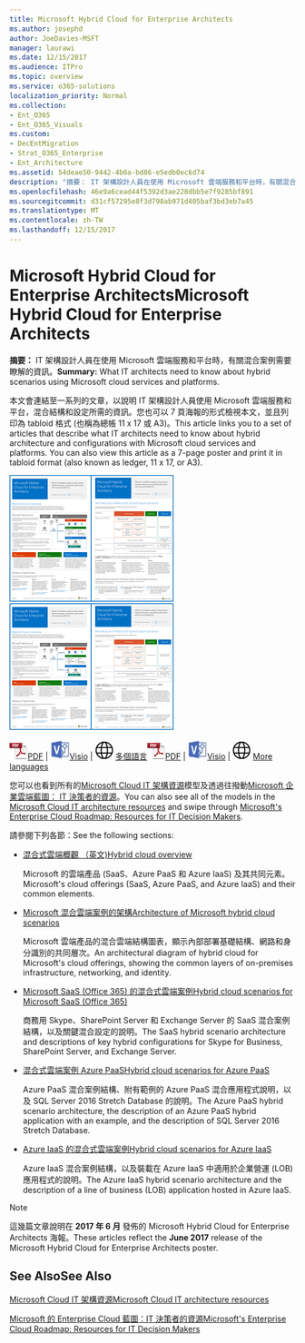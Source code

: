 ```yaml
---
title: Microsoft Hybrid Cloud for Enterprise Architects
ms.author: josephd
author: JoeDavies-MSFT
manager: laurawi
ms.date: 12/15/2017
ms.audience: ITPro
ms.topic: overview
ms.service: o365-solutions
localization_priority: Normal
ms.collection:
- Ent_O365
- Ent_O365_Visuals
ms.custom:
- DecEntMigration
- Strat_O365_Enterprise
- Ent_Architecture
ms.assetid: 54deae50-9442-4b6a-bd86-e5edb0ec6d74
description: "摘要： IT 架構設計人員在使用 Microsoft 雲端服務和平台時，有關混合案例需要瞭解的資訊。"
ms.openlocfilehash: 46e9a6cead44f5392d3ae228dbb5e7f9285bf891
ms.sourcegitcommit: d31cf57295e8f3d798ab971d405baf3bd3eb7a45
ms.translationtype: MT
ms.contentlocale: zh-TW
ms.lasthandoff: 12/15/2017
---
```

# <a name="microsoft-hybrid-cloud-for-enterprise-architects"></a><span data-ttu-id="68fec-103">Microsoft Hybrid Cloud for Enterprise Architects</span><span class="sxs-lookup"><span data-stu-id="68fec-103">Microsoft Hybrid Cloud for Enterprise Architects</span></span>

 <span data-ttu-id="68fec-104">**摘要：** IT 架構設計人員在使用 Microsoft 雲端服務和平台時，有關混合案例需要瞭解的資訊。</span><span class="sxs-lookup"><span data-stu-id="68fec-104">**Summary:** What IT architects need to know about hybrid scenarios using Microsoft cloud services and platforms.</span></span>
  
<span data-ttu-id="68fec-p101">本文會連結至一系列的文章，以說明 IT 架構設計人員使用 Microsoft 雲端服務和平台，混合結構和設定所需的資訊。您也可以 7 頁海報的形式檢視本文，並且列印為 tabloid 格式 (也稱為總帳 11 x 17 或 A3)。</span><span class="sxs-lookup"><span data-stu-id="68fec-p101">This article links you to a set of articles that describe what IT architects need to know about hybrid architecture and configurations with Microsoft cloud services and platforms. You can also view this article as a 7-page poster and print it in tabloid format (also known as ledger, 11 x 17, or A3).</span></span>
  
<span data-ttu-id="68fec-107">[![Microsoft 混合雲端模型縮圖影像](images/Hybrid_Poster/Hybrid_Cloud_Thumbnail.png)](https://www.microsoft.com/download/details.aspx?id=54424
)</span><span class="sxs-lookup"><span data-stu-id="68fec-107">[![Thumb image for the Microsoft hybrid cloud model](images/Hybrid_Poster/Hybrid_Cloud_Thumbnail.png)](https://www.microsoft.com/download/details.aspx?id=54424
)</span></span>
  
<span data-ttu-id="68fec-108">![PDF 檔案](images/Common_Images/PDFIcon.png)[PDF](https://go.microsoft.com/fwlink/p/?linkid=842082) | ![Visio 檔案](images/Common_Images/VisioIcon.png)[Visio](https://go.microsoft.com/fwlink/p/?linkid=842083) | ![會看到的頁面中的其他語言的版本與](images/Common_Images/GlobeIcon.png)
[多個語言](https://www.microsoft.com/download/details.aspx?id=54424)</span><span class="sxs-lookup"><span data-stu-id="68fec-108">![PDF file](images/Common_Images/PDFIcon.png)[PDF](https://go.microsoft.com/fwlink/p/?linkid=842082) | ![Visio file](images/Common_Images/VisioIcon.png)[Visio](https://go.microsoft.com/fwlink/p/?linkid=842083) | ![See a page with versions in additional languages](images/Common_Images/GlobeIcon.png)
[More languages](https://www.microsoft.com/download/details.aspx?id=54424)</span></span>
  
<span data-ttu-id="68fec-109">您可以也看到所有的[Microsoft Cloud IT 架構資源](microsoft-cloud-it-architecture-resources.md)模型及透過往撥動[Microsoft 企業雲端藍圖： IT 決策者的資源](https://aka.ms/cloudarchitecture)。</span><span class="sxs-lookup"><span data-stu-id="68fec-109">You can also see all of the models in the [Microsoft Cloud IT architecture resources](microsoft-cloud-it-architecture-resources.md) and swipe through [Microsoft's Enterprise Cloud Roadmap: Resources for IT Decision Makers](https://aka.ms/cloudarchitecture).</span></span>
  
<span data-ttu-id="68fec-110">請參閱下列各節：</span><span class="sxs-lookup"><span data-stu-id="68fec-110">See the following sections:</span></span>
  
- [<span data-ttu-id="68fec-111">混合式雲端概觀 （英文)</span><span class="sxs-lookup"><span data-stu-id="68fec-111">Hybrid cloud overview</span></span>](hybrid-cloud-overview.md)
    
    <span data-ttu-id="68fec-112">Microsoft 的雲端產品 (SaaS、Azure PaaS 和 Azure IaaS) 及其共同元素。</span><span class="sxs-lookup"><span data-stu-id="68fec-112">Microsoft's cloud offerings (SaaS, Azure PaaS, and Azure IaaS) and their common elements.</span></span>
    
- [<span data-ttu-id="68fec-113">Microsoft 混合雲端案例的架構</span><span class="sxs-lookup"><span data-stu-id="68fec-113">Architecture of Microsoft hybrid cloud scenarios</span></span>](architecture-of-microsoft-hybrid-cloud-scenarios.md)
    
    <span data-ttu-id="68fec-114">Microsoft 雲端產品的混合雲端結構圖表，顯示內部部署基礎結構、網路和身分識別的共同層次。</span><span class="sxs-lookup"><span data-stu-id="68fec-114">An architectural diagram of hybrid cloud for Microsoft's cloud offerings, showing the common layers of on-premises infrastructure, networking, and identity.</span></span>
    
- [<span data-ttu-id="68fec-115">Microsoft SaaS (Office 365) 的混合式雲端案例</span><span class="sxs-lookup"><span data-stu-id="68fec-115">Hybrid cloud scenarios for Microsoft SaaS (Office 365)</span></span>](hybrid-cloud-scenarios-for-microsoft-saas-office-365.md)
    
    <span data-ttu-id="68fec-116">商務用 Skype、SharePoint Server 和 Exchange Server 的 SaaS 混合案例結構，以及關鍵混合設定的說明。</span><span class="sxs-lookup"><span data-stu-id="68fec-116">The SaaS hybrid scenario architecture and descriptions of key hybrid configurations for Skype for Business, SharePoint Server, and Exchange Server.</span></span>
    
- [<span data-ttu-id="68fec-117">混合式雲端案例 Azure PaaS</span><span class="sxs-lookup"><span data-stu-id="68fec-117">Hybrid cloud scenarios for Azure PaaS</span></span>](hybrid-cloud-scenarios-for-azure-paas.md)
    
    <span data-ttu-id="68fec-118">Azure PaaS 混合案例結構、附有範例的 Azure PaaS 混合應用程式說明，以及 SQL Server 2016 Stretch Database 的說明。</span><span class="sxs-lookup"><span data-stu-id="68fec-118">The Azure PaaS hybrid scenario architecture, the description of an Azure PaaS hybrid application with an example, and the description of SQL Server 2016 Stretch Database.</span></span>
    
- [<span data-ttu-id="68fec-119">Azure IaaS 的混合式雲端案例</span><span class="sxs-lookup"><span data-stu-id="68fec-119">Hybrid cloud scenarios for Azure IaaS</span></span>](hybrid-cloud-scenarios-for-azure-iaas.md)
    
    <span data-ttu-id="68fec-120">Azure IaaS 混合案例結構，以及裝載在 Azure IaaS 中適用於企業營運 (LOB) 應用程式的說明。</span><span class="sxs-lookup"><span data-stu-id="68fec-120">The Azure IaaS hybrid scenario architecture and the description of a line of business (LOB) application hosted in Azure IaaS.</span></span>
    
> [!NOTE]
> <span data-ttu-id="68fec-121">這幾篇文章說明在 **2017 年 6 月** 發佈的 Microsoft Hybrid Cloud for Enterprise Architects 海報。</span><span class="sxs-lookup"><span data-stu-id="68fec-121">These articles reflect the **June 2017** release of the Microsoft Hybrid Cloud for Enterprise Architects poster.</span></span>
  
## <a name="see-also"></a><span data-ttu-id="68fec-122">See Also</span><span class="sxs-lookup"><span data-stu-id="68fec-122">See Also</span></span>

[<span data-ttu-id="68fec-123">Microsoft Cloud IT 架構資源</span><span class="sxs-lookup"><span data-stu-id="68fec-123">Microsoft Cloud IT architecture resources</span></span>](microsoft-cloud-it-architecture-resources.md)

[<span data-ttu-id="68fec-124">Microsoft 的 Enterprise Cloud 藍圖：IT 決策者的資源</span><span class="sxs-lookup"><span data-stu-id="68fec-124">Microsoft's Enterprise Cloud Roadmap: Resources for IT Decision Makers</span></span>](https://sway.com/FJ2xsyWtkJc2taRD)



